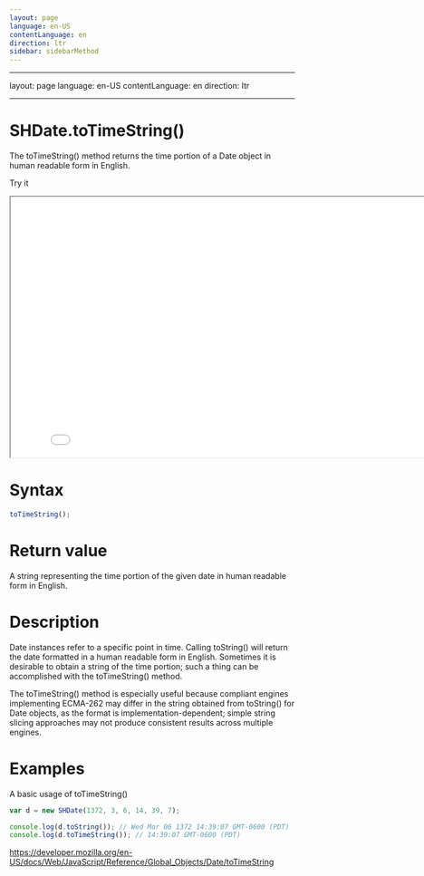 ```yaml
---
layout: page
language: en-US
contentLanguage: en
direction: ltr
sidebar: sidebarMethod
---
```


---

layout: page
language: en-US
contentLanguage: en
direction: ltr

---

# SHDate.toTimeString()

The toTimeString() method returns the time portion of a Date object in human readable form in English.

Try it

<iframe style="width: 830px; height: 460px;" src="/SHDateTime-js/examples/live.html?function=toTimeString" title="MDN Web Docs Interactive Example" loading="lazy"></iframe>
<br/>

# Syntax

```js
toTimeString();
```

# Return value

A string representing the time portion of the given date in human readable form in English.

# Description

Date instances refer to a specific point in time. Calling toString() will return the date formatted in a human readable form in English. Sometimes it is desirable to obtain a string of the time portion; such a thing can be accomplished with the toTimeString() method.

The toTimeString() method is especially useful because compliant engines implementing ECMA-262 may differ in the string obtained from toString() for Date objects, as the format is implementation-dependent; simple string slicing approaches may not produce consistent results across multiple engines.

# Examples

A basic usage of toTimeString()

```js
var d = new SHDate(1372, 3, 6, 14, 39, 7);

console.log(d.toString()); // Wed Mor 06 1372 14:39:07 GMT-0600 (PDT)
console.log(d.toTimeString()); // 14:39:07 GMT-0600 (PDT)
```

https://developer.mozilla.org/en-US/docs/Web/JavaScript/Reference/Global_Objects/Date/toTimeString
